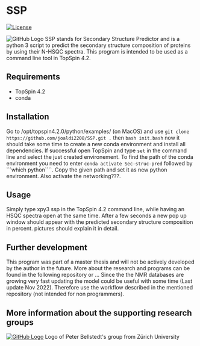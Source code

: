 # SSP
[![License](https://img.shields.io/badge/License-MIT%202.0-blue.svg)](https://opensource.org/licenses/MIT)

![GitHub Logo](https://github.com/joaldi2208/SSP/blob/main/Logo.jpg?raw=true)
SSP stands for Secondary Structure Predictor and is a python 3 script to predict the secondary structure composition of proteins by using their N-HSQC spectra. This program is intended to be used as a command line tool in TopSpin 4.2.

## Requirements
- TopSpin 4.2
- conda

## Installation
Go to /opt/topspin4.2.0/python/examples/ (on MacOS) and use 
```git clone https://github.com/joaldi2208/SSP.git .```
then
```bash init.bash```
now it should take some time to create a new conda environment and install all dependencies.
If successful open TopSpin and type ```set``` in the command line and select the just created environement. 
To find the path of the conda environment you need to enter ```conda activate Sec-struc-pred``` followed by ```which python````. Copy the given path and set it as new python environment. Also activate the networking???.


## Usage
Simply type xpy3 ssp in the TopSpin 4.2 command line, while having an HSQC spectra open at the same time. After a few seconds a new pop up window should appear with the predicted secondary structure composition in percent.
pictures should explain it in detail. 

## Further development
This program was part of a master thesis and will not be actively developed by the author in the future. More about the research and programs can be found in the following repository or ...
Since the the NMR databases are growing very fast updating the model could be useful with some time (Last update Nov 2022). Therefore use the workflow described in the mentioned repository (not intended for non programmers).

## More information about the supporting research groups
[![GitHub Logo](https://github.com/Kohulan/DECIMER-Image-to-SMILES/blob/master/assets/CheminfGit.png?raw=true)](https://cheminf.uni-jena.de)
Logo of Peter Bellstedt's group from Zürich University
